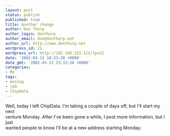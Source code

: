 ```yaml
---
layout: post
status: publish
published: true
title: Another change
author: Don Thorp
author_login: donthorp
author_email: don@donthorp.net
author_url: http://www.donthorp.net
wordpress_id: 21
wordpress_url: http://192.168.123.112/?p=21
date: '2002-03-13 18:33:28 +0000'
date_gmt: '2002-03-13 23:33:28 +0000'
categories:
- Me
tags:
- musing
- job
- chipdata
---
```

<p>
Well, today I left ChipData. I'm taking a couple of days off, but I'll start my next<br />
venture Monday. After I've been gone a while, I post more information, but I just<br />
wanted people to know I'll be at a new address starting Monday.</p>

